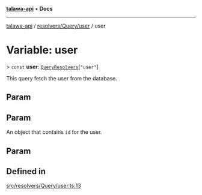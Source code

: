 [**talawa-api**](../../../../README.md) • **Docs**

***

[talawa-api](../../../../modules.md) / [resolvers/Query/user](../README.md) / user

# Variable: user

\> `const` **user**: [`QueryResolvers`](../../../../types/generatedGraphQLTypes/type-aliases/QueryResolvers.md)\[`"user"`\]

This query fetch the user from the database.

## Param

## Param

An object that contains `id` for the user.

## Param

## Defined in

[src/resolvers/Query/user.ts:13](https://github.com/PalisadoesFoundation/talawa-api/blob/7fc9f13527dc6ead651f268e58527dcc279b95bc/src/resolvers/Query/user.ts#L13)

